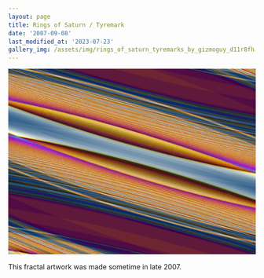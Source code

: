 ```yaml
---
layout: page
title: Rings of Saturn / Tyremark
date: '2007-09-08'
last_modified_at: '2023-07-23'
gallery_img: /assets/img/rings_of_saturn_tyremarks_by_gizmoguy_d11r8fh.jpg_small.jpg
---
```


[![](/assets/img/rings_of_saturn_tyremarks_by_gizmoguy_d11r8fh.jpg)](/assets/img/rings_of_saturn_tyremarks_by_gizmoguy_d11r8fh.jpg)

This fractal artwork was made sometime in late 2007.
